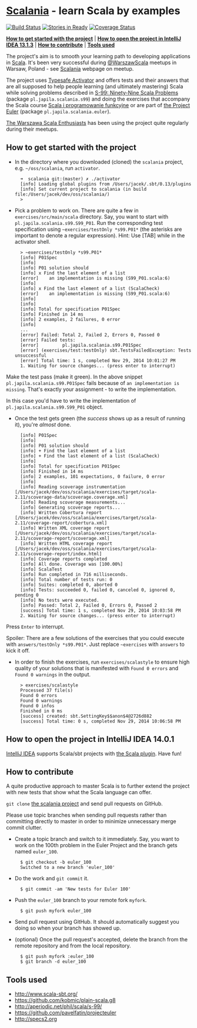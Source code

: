 # [Scalania](http://scalania.pl) - learn Scala by examples

[![Build Status](https://travis-ci.org/jaceklaskowski/scalania.svg?branch=master)](https://travis-ci.org/jaceklaskowski/scalania)
[![Stories in Ready](https://badge.waffle.io/jaceklaskowski/scalania.png?label=ready&title=Ready)](https://waffle.io/jaceklaskowski/scalania)
[![Coverage Status](https://img.shields.io/coveralls/jaceklaskowski/scalania.svg)](https://coveralls.io/r/jaceklaskowski/scalania)

**[How to get started with the project](#how-to-get-started-with-the-project)** |
**[How to open the project in IntelliJ IDEA 13.1.3](#how-to-open-the-project-in-intellij-idea-1313)** |
**[How to contribute](#how-to-contribute)** |
**[Tools used](#tools-used)**

The project's aim is to smooth your learning path to developing applications in [Scala](http://scala-lang.org).
It's been very successful during [@WarszawScala](https://twitter.com/WarszawScaLa/) meetups in Warsaw, Poland - see [Scalania](http://scalania.pl) webpage on meetup.

The project uses [Typesafe Activator](http://typesafe.com/activator) and offers tests and their answers that are all supposed to help
people learning (and ultimately mastering) Scala while solving problems described in [S-99: Ninety-Nine Scala Problems](http://aperiodic.net/phil/scala/s-99/) (package `pl.japila.scalania.s99`) and doing the exercises that accompany the Scala course [Scala i programowanie funkcyjne](http://www.grzegorzbalcerek.net/scalafp.html) or are part of [the Project Euler](http://projecteuler.net/problems) (package `pl.japila.scalania.euler`).

[The Warszawa Scala Enthusiasts](http://warsawscala.pl/) has been using the project quite regularly during their meetups.

## How to get started with the project
* In the directory where you downloaded (cloned) the `scalania` project, e.g. `~/oss/scalania`, run `activator`.

        ➜  scalania git:(master) ✗ ./activator
        [info] Loading global plugins from /Users/jacek/.sbt/0.13/plugins
        [info] Set current project to scalania (in build file:/Users/jacek/dev/oss/scalania/)
        >

* Pick a problem to work on. There are quite a few in `exercises/src/main/scala` directory.
Say, you want to start with `pl.japila.scalania.s99.S99_P01`. Run the corresponding test specification using `~exercises/testOnly *s99.P01*` (the asterisks are important to denote a regular expression).
Hint: Use [TAB] while in the activator shell.

        > ~exercises/testOnly *s99.P01*
        [info] P01Spec
        [info]
        [info] P01 solution should
        [info] x Find the last element of a list
        [error]    an implementation is missing (S99_P01.scala:6)
        [info]
        [info] x Find the last element of a list (ScalaCheck)
        [error]    an implementation is missing (S99_P01.scala:6)
        [info]
        [info]
        [info] Total for specification P01Spec
        [info] Finished in 14 ms
        [info] 2 examples, 2 failures, 0 error
        [info]
        ...
        [error] Failed: Total 2, Failed 2, Errors 0, Passed 0
        [error] Failed tests:
        [error]         pl.japila.scalania.s99.P01Spec
        [error] (exercises/test:testOnly) sbt.TestsFailedException: Tests unsuccessful
        [error] Total time: 1 s, completed Nov 29, 2014 10:01:27 PM
        1. Waiting for source changes... (press enter to interrupt)

Make the test pass (make it green). In the above snippet `pl.japila.scalania.s99.P01Spec` fails because of `an implementation is missing`.
That's exactly your assignment - to write the implementation.

In this case you'd have to write the implementation of `pl.japila.scalania.s99.S99_P01` object.

* Once the test gets green (the *success* shows up as a result of running it), you're *almost* done.

        [info] P01Spec
        [info]
        [info] P01 solution should
        [info] + Find the last element of a list
        [info] + Find the last element of a list (ScalaCheck)
        [info]
        [info] Total for specification P01Spec
        [info] Finished in 14 ms
        [info] 2 examples, 101 expectations, 0 failure, 0 error
        [info]
        [info] Reading scoverage instrumentation [/Users/jacek/dev/oss/scalania/exercises/target/scala-2.11/scoverage-data/scoverage.coverage.xml]
        [info] Reading scoverage measurements...
        [info] Generating scoverage reports...
        [info] Written Cobertura report [/Users/jacek/dev/oss/scalania/exercises/target/scala-2.11/coverage-report/cobertura.xml]
        [info] Written XML coverage report [/Users/jacek/dev/oss/scalania/exercises/target/scala-2.11/scoverage-report/scoverage.xml]
        [info] Written HTML coverage report [/Users/jacek/dev/oss/scalania/exercises/target/scala-2.11/scoverage-report/index.html]
        [info] Coverage reports completed
        [info] All done. Coverage was [100.00%]
        [info] ScalaTest
        [info] Run completed in 716 milliseconds.
        [info] Total number of tests run: 0
        [info] Suites: completed 0, aborted 0
        [info] Tests: succeeded 0, failed 0, canceled 0, ignored 0, pending 0
        [info] No tests were executed.
        [info] Passed: Total 2, Failed 0, Errors 0, Passed 2
        [success] Total time: 1 s, completed Nov 29, 2014 10:03:58 PM
        2. Waiting for source changes... (press enter to interrupt)

Press `Enter` to interrupt.

Spoiler: There are a few solutions of the exercises that you could execute with `answers/testOnly *s99.P01*`.
Just replace `~exercises` with `answers` to kick it off.

* In order to finish the exercises, run `exercises/scalastyle` to ensure high quality of your solutions that is 
manifested with `Found 0 errors` and `Found 0 warnings` in the output.

        > exercises/scalastyle
        Processed 37 file(s)
        Found 0 errors
        Found 0 warnings
        Found 0 infos
        Finished in 0 ms
        [success] created: sbt.SettingKey$$anon$4@2726d882
        [success] Total time: 0 s, completed Nov 29, 2014 10:06:58 PM

## How to open the project in IntelliJ IDEA 14.0.1

[IntelliJ IDEA](http://www.jetbrains.com/idea/) supports Scala/sbt projects with [the Scala plugin](http://plugins.jetbrains.com/plugin/?id=1347). Have fun!

## How to contribute
A quite productive approach to master Scala is to further extend the project with new tests that show what the Scala language can offer.

`git clone` [the scalania project](https://github.com/jaceklaskowski/scalania) and send pull requests on GitHub.

Please use topic branches when sending pull requests rather than committing directly to master in order to minimize unnecessary merge commit clutter.

* Create a topic branch and switch to it immediately. Say, you want to work on the 100th problem in the Euler Project and the branch gets named `euler_100`.

        $ git checkout -b euler_100
        Switched to a new branch 'euler_100'

* Do the work and `git commit` it.

        $ git commit -am 'New tests for Euler 100'

* Push the `euler_100` branch to your remote fork `myfork`.

        $ git push myfork euler_100

* Send pull request using GitHub. It should automatically suggest you doing so when your branch has showed up.

* (optional) Once the pull request's accepted, delete the branch from the remote repository and from the local repository.

        $ git push myfork :euler_100
        $ git branch -d euler_100

## Tools used
* http://www.scala-sbt.org/
* https://github.com/kobmic/plain-scala.g8
* http://aperiodic.net/phil/scala/s-99/
* https://github.com/pavelfatin/projecteuler
* http://specs2.org
